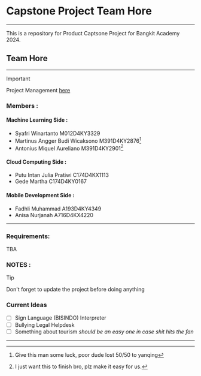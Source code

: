 # Capstone Project Team Hore
---

This is a repository for Product Captsone Project for Bangkit Academy 2024. 

## Team Hore

---
> [!IMPORTANT]
> Project Management [here](https://fadhlimhd2020s-team.monday.com/docs/1861792425)

### Members :

#### Machine Learning Side :
  - Syafri Winartanto M012D4KY3329
  - Martinus Angger Budi Wicaksono M391D4KY2876[^1]
  - Antonius Miquel Aureliano M391D4KY2901[^2]

#### Cloud Computing Side :
  - Putu Intan Julia Pratiwi C174D4KX1113
  - Gede Martha C174D4KY0167

#### Mobile Development Side : 
  - Fadhli Muhammad A193D4KY4349
  - Anisa Nurjanah A716D4KX4220


---
### Requirements:

TBA

### NOTES :

> [!TIP]
> Don't forget to update the project before doing anything

### Current Ideas
- [ ] Sign Language (BISINDO) Interpreter
- [ ] Bullying Legal Helpdesk
- [ ] Something about tourism *should be an easy one in case shit hits the fan*

---
[^1]: Give this man some luck, poor dude lost 50/50 to yanqing
[^2]: I just want this to finish bro, plz make it easy for us.

